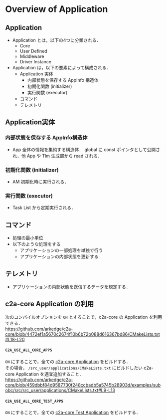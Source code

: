 # Overview of Application

## Application
- Application とは，以下の4つに分類される．
  - Core
  - User Defined
  - Middleware
  - Driver Instance
- Application は，以下の要素によって構成される．
  - Application 実体
    - 内部状態を保存する AppInfo 構造体
    - 初期化関数 (initializer)
    - 実行関数 (executor)
  - コマンド
  - テレメトリ

## Application実体
### 内部状態を保存する AppInfo構造体
- App 全体の情報を集約する構造体． global に const ポインタとして公開され，他 App や Tlm 生成部から read される．

### 初期化関数 (initializer)
- AM 初期化時に実行される．

### 実行関数 (executor)
- Task List から定期実行される．


## コマンド
- 処理の最小単位
- 以下のような処理をする
  - アプリケーションの一部処理を単独で行う
  - アプリケーションの内部状態を更新する


## テレメトリ
- アプリケーションの内部状態を送信するデータを規定する．


## c2a-core Application の利用
次のコンパイルオプションを `ON` とすることで，c2a-core の Application を利用できる．  
https://github.com/arkedge/c2a-core/blob/4472ef1a5670c2674f10b6b72b088d616367bd86/CMakeLists.txt#L18-L20

#### `C2A_USE_ALL_CORE_APPS`
`ON` にすることで，全ての [c2a-core Application](/applications/) をビルドする．  
その場合， `/src_user/applications/CMakeLists.txt` にビルドしたい c2a-core Application を適宜追加すること．  
https://github.com/arkedge/c2a-core/blob/459dbbf84d9587730f248ccbadb5a5745b28903d/examples/subobc/src/src_user/applications/CMakeLists.txt#L9-L13

#### `C2A_USE_ALL_CORE_TEST_APPS`
`ON` にすることで，全ての [c2a-core Test Application](/applications/test_app/) をビルドする．
